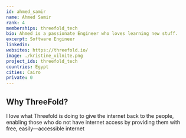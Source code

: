 ```yaml
---
id: ahmed_samir
name: Ahmed Samir
rank: 4
memberships: threefold_tech
bio: Ahmed is a passionate Engineer who loves learning new stuff.
excerpt: Software Engineer
linkedin: 
websites: https://threefold.io/
image: ./kristine_vilnite.png
project_ids: threefold_tech
countries: Egypt
cities: Cairo
private: 0
---
```


## Why ThreeFold?
I love what Threefold is doing to give the internet back to the people, enabling those who do not have internet access by providing them with free, easily—accessible internet
